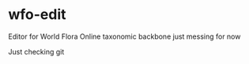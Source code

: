 # wfo-edit
Editor for World Flora Online taxonomic backbone just messing for now

Just checking git

